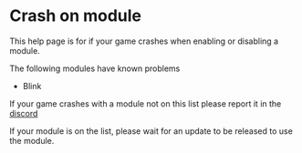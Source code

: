 # Crash on module

This help page is for if your game crashes when enabling or disabling a module.

The following modules have known problems

  - Blink
 
If your game crashes with a module not on this list please report it in the [discord](https://discord.gg/horion)

If your module is on the list, please wait for an update to be released to use the module.

